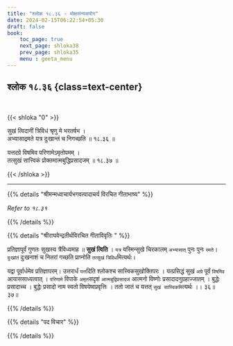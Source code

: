 ```yaml
---
title: "श्लोक १८.३६ - मोक्षसंन्यसयोग"
date: 2024-02-15T06:22:54+05:30
draft: false
book:
    toc_page: true
    next_page: shloka38
    prev_page: shloka35
    menu : geeta_menu
---
```




## श्लोक १८.३६ {class=text-center}

<br/>

{{< shloka  "0"  >}}

सुखं त्विदानीं त्रिविधं श्रृणु मे भरतर्षभ ।  
अभ्यासाद्रमते यत्र दुःखान्तं च निगच्छति ॥ १८.३६ ॥  

यत्तदग्रे विषमिव परिणामेऽमृतोपमम् ।  
तत्सुखं सात्त्विकं प्रोक्तमात्मबुद्धिप्रसादजम् ॥ १८.३७ ॥

{{< /shloka >}}

---


{{% details "श्रीमन्मध्वाचार्यभगवत्पादाचर्य विरचित  गीताभाष्य" %}}

*Refer to १८.३१*

{{% /details %}}



{{% details "श्रीराघवेन्द्रतीर्थविरचित गीताविवृतिः " %}}

प्रतिज्ञापूर्वं गुणतः सुखस्य त्रैविध्यमाह ॥ **सुखं त्विति** । 
`यत्र` यस्मिन्सुखे चिरकालम् `अभ्यासात्` पुनः पुनः `रमते`। 
`दुःखांतं` दुःखनाशं च नितरां गच्छति प्राप्नोति `तत्सुखं`  `त्रिविध`मित्यर्थः।  

यद्वा पूर्वार्धमेव प्रतिज्ञापरम्‌। उत्तरार्धं `यत्त`दिति 
श्लोकश्च सात्त्विकसुखोक्तिपरः । यत्प्रसिद्धं सुखं `अग्रे` 
पूर्वं `विषमिव` आयाससाध्यत्वात् ‌। `परिणामे` विपाके 
`अमृत`सदृशं `आत्मबुद्विप्रसादजं` आत्मनो विष्णोः 
प्रसादादनुग्रहाज्जातम्‌ । बुद्धेः प्रसादाच्च । 
बुद्धेः प्रसादो नाम स्वतो विषयेष्वप्रवृत्तिः । ततो जातं च 
यत्तत् `सुखं सात्त्विकमि`त्यर्थः ।। ३६॥ ३७॥

{{% /details %}}



{{% details "पद विचार" %}}


{{% /details %}}
